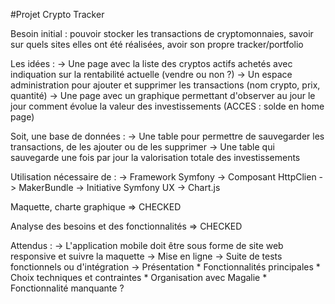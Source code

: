 #Projet Crypto Tracker

Besoin initial : pouvoir stocker les transactions de cryptomonnaies, savoir sur quels sites elles ont été réalisées, avoir son propre tracker/portfolio

Les idées :
-> Une page avec la liste des cryptos actifs achetés avec indiquation sur la rentabilité actuelle (vendre ou non ?)
-> Un espace administration pour ajouter et supprimer les transactions (nom crypto, prix, quantité)
-> Une page avec un graphique permettant d'observer au jour le jour comment évolue la valeur des investissements (ACCES : solde en home page)

Soit, une base de données :
-> Une table pour permettre de sauvegarder les transactions, de les ajouter ou de les supprimer
-> Une table qui sauvegarde une fois par jour la valorisation totale des investissements 

Utilisation nécessaire de :
-> Framework Symfony
-> Composant HttpClien
-> MakerBundle 
-> Initiative Symfony UX -> Chart.js

Maquette, charte graphique => CHECKED

Analyse des besoins et des fonctionnalités => CHECKED

Attendus :
-> L'application mobile doit être sous forme de site web responsive et suivre la maquette
-> Mise en ligne
-> Suite de tests fonctionnels ou d'intégration
-> Présentation 
    * Fonctionnalités principales
    * Choix techniques et contraintes
    * Organisation avec Magalie
    * Fonctionnalité manquante ?
